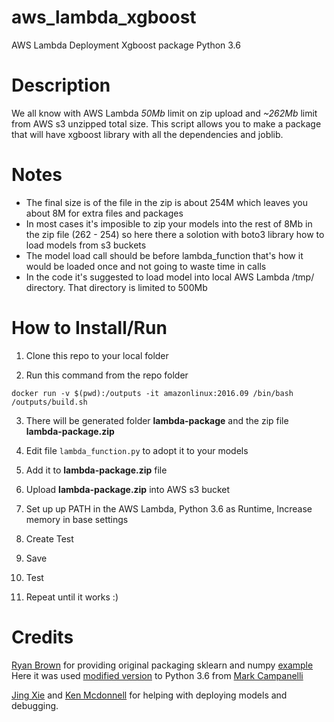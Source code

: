 # aws_lambda_xgboost
AWS Lambda Deployment Xgboost package Python 3.6

# Description

We all know with AWS Lambda *50Mb* limit on zip upload and *~262Mb* limit from AWS s3 unzipped total size. This script allows you to make a package that will have xgboost library with all the dependencies and joblib.

# Notes

- The final size is of the file in the zip is about 254M which leaves you about 8M for extra files and packages
- In most cases it's imposible to zip your models into the rest of 8Mb in the zip file (262 - 254) so here there a solotion with boto3 library how to load models from s3 buckets
- The model load call should be before lambda_function that's how it would be loaded once and not going to waste time in calls
- In the code it's suggested to load model into local AWS Lambda /tmp/ directory. That directory is limited to 500Mb 

# How to Install/Run

1. Clone this repo to your local folder

2. Run this command from the repo folder

```{bash}
docker run -v $(pwd):/outputs -it amazonlinux:2016.09 /bin/bash /outputs/build.sh
```

3. There will be generated folder __lambda-package__ and the zip file __lambda-package.zip__

4. Edit file `lambda_function.py` to adopt it to your models 

5. Add it to __lambda-package.zip__ file

6. Upload __lambda-package.zip__ into AWS s3 bucket

7. Set up up PATH in the AWS Lambda, Python 3.6 as Runtime, Increase memory in base settings

8. Create Test

9. Save

10. Test

11. Repeat until it works :) 

# Credits

[Ryan Brown](https://github.com/ryansb) for providing original packaging sklearn and numpy [example](https://github.com/ryansb/sklearn-build-lambda)
Here it was used [modified version](https://github.com/ryansb/sklearn-build-lambda/pull/16/commits/75c713d23107300370b16b134936b959f1f0f73b) to Python 3.6 from [Mark Campanelli](https://github.com/markcampanelli)

[Jing Xie](https://www.linkedin.com/in/jing-xie-4a307012/) and [Ken Mcdonnell](https://www.linkedin.com/in/ken-mcdonnell-b438b237/) for helping with deploying models and debugging.
